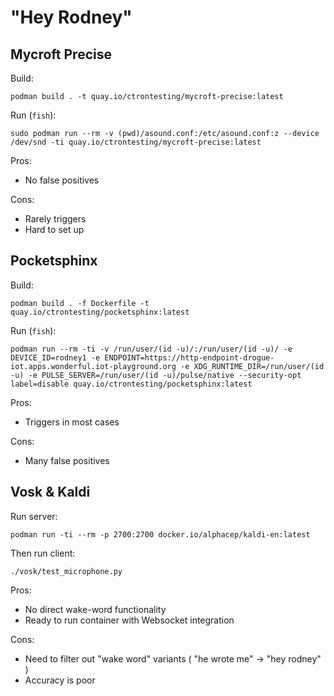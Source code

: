# "Hey Rodney"

## Mycroft Precise

Build:

~~~shell script
podman build . -t quay.io/ctrontesting/mycroft-precise:latest
~~~

Run (`fish`):
~~~shell script
sudo podman run --rm -v (pwd)/asound.conf:/etc/asound.conf:z --device /dev/snd -ti quay.io/ctrontesting/mycroft-precise:latest
~~~

Pros:

  * No false positives 

Cons:

  * Rarely triggers
  * Hard to set up

## Pocketsphinx

Build:

~~~shell script
podman build . -f Dockerfile -t quay.io/ctrontesting/pocketsphinx:latest
~~~

Run (`fish`): 

~~~shell script
podman run --rm -ti -v /run/user/(id -u)/:/run/user/(id -u)/ -e DEVICE_ID=rodney1 -e ENDPOINT=https://http-endpoint-drogue-iot.apps.wonderful.iot-playground.org -e XDG_RUNTIME_DIR=/run/user/(id -u) -e PULSE_SERVER=/run/user/(id -u)/pulse/native --security-opt label=disable quay.io/ctrontesting/pocketsphinx:latest
~~~

Pros:

  * Triggers in most cases

Cons:

  * Many false positives

## Vosk & Kaldi

Run server:

~~~shell script
podman run -ti --rm -p 2700:2700 docker.io/alphacep/kaldi-en:latest
~~~

Then run client:

~~~shell script
./vosk/test_microphone.py
~~~

Pros:

  * No direct wake-word functionality
  * Ready to run container with Websocket integration

Cons:

  * Need to filter out "wake word" variants ( "he wrote me" -> "hey rodney" )
  * Accuracy is poor
